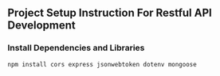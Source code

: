 ##  Project Setup Instruction  For Restful API Development 

### Install Dependencies and Libraries

```
npm install cors express jsonwebtoken dotenv mongoose
```
